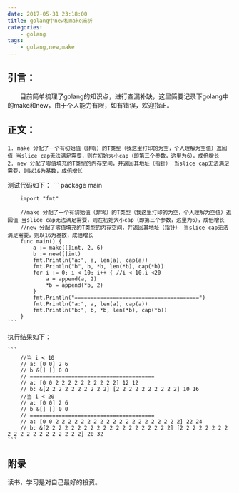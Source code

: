 ```yaml
---
date: 2017-05-31 23:18:00
title: golang中new和make简析
categories:
    - golang
tags:
    - golang,new,make
---
```


## 引言：
　　目前简单梳理了golang的知识点，进行查漏补缺，这里简要记录下golang中的make和new，由于个人能力有限，如有错误，欢迎指正。
　　
## 正文：
	1. make 分配了一个有初始值（非零）的T类型（我这里打印的为空，个人理解为空值）返回值 当slice cap无法满足需要，则在初始大小cap（即第三个参数，这里为6），成倍增长
	2. new 分配了零值填充的T类型的内存空间，并返回其地址（指针） 当slice cap无法满足需要，则以16为基数，成倍增长
	
测试代码如下：
    ```
        package main
        
        import "fmt"
        
        //make 分配了一个有初始值（非零）的T类型（我这里打印的为空，个人理解为空值）返回值 当slice cap无法满足需要，则在初始大小cap（即第三个参数，这里为6），成倍增长
        //new 分配了零值填充的T类型的内存空间，并返回其地址（指针） 当slice cap无法满足需要，则以16为基数，成倍增长
        func main() {
        	a := make([]int, 2, 6)
        	b := new([]int)
        	fmt.Println("a:", a, len(a), cap(a))
        	fmt.Println("b", b, *b, len(*b), cap(*b))
        	for i := 0; i < 10; i++ { //i < 10,i <20
        		a = append(a, 2)
        		*b = append(*b, 2)
        	}
        	fmt.Println("=======================================")
        	fmt.Println("a:", a, len(a), cap(a))
        	fmt.Println("b:", b, *b, len(*b), cap(*b))
        }
    ```
执行结果如下：

    ```
        //当 i < 10
        // a: [0 0] 2 6
        // b &[] [] 0 0
        // =======================================
        // a: [0 0 2 2 2 2 2 2 2 2 2 2] 12 12
        // b: &[2 2 2 2 2 2 2 2 2 2] [2 2 2 2 2 2 2 2 2 2] 10 16
        //当 i < 20
        // a: [0 0] 2 6
        // b &[] [] 0 0
        // =======================================
        // a: [0 0 2 2 2 2 2 2 2 2 2 2 2 2 2 2 2 2 2 2 2 2] 22 24
        // b: &[2 2 2 2 2 2 2 2 2 2 2 2 2 2 2 2 2 2 2 2] [2 2 2 2 2 2 2 2 2 2 2 2 2 2 2 2 2 2 2 2] 20 32
    ```

## 附录
读书，学习是对自己最好的投资。
